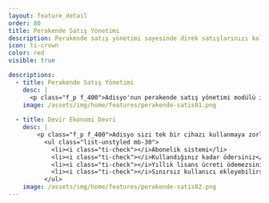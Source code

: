 ```yaml
---
layout: feature_detail
order: 80
title: Perakende Satış Yönetimi
description: Perakende satış yönetimi sayesinde direk satışlarınızı kolayca gerçekleştirebilirsiniz. Böylece tüm siparişlerinizi, zaman kaybı yaşamadan hızlıca alabilirsiniz.
icon: ti-crown
color: red
visible: true

descriptions: 
  - title: Perakende Satış Yönetimi
    desc: |
      <p class="f_p f_400">Adisyo'nun perakende satış yönetimi modülü ile direk satışlarınızı çok daha hızlı bir şekilde yönetebilirsiniz. Böylece tüm siparişlerinizi hızlıca , zaman kaybı yaşamadan takip edebilirsiniz.</p>
    image: /assets/img/home/features/perakende-satis01.png
    
  - title: Devir Ekonomi Devri
    desc: |
        <p class="f_p f_400">Adisyo sizi tek bir cihazı kullanmaya zorlamaz. Adisyo'yu kullanmak için pahalı bir lisans almanız gerekmez. Yıllık bakım ücreti ödemezsiniz. Abonelik sistemi sayesinde, kullandığınız kadar ödersiniz.</p>
          <ul class="list-unstyled mb-30">
            <li><i class="ti-check"></i>Abonelik sistemi</li>
            <li><i class="ti-check"></i>Kullandığınız kadar ödersiniz</li>
            <li><i class="ti-check"></i>Yıllık lisans ücreti ödemezsiniz</li>
            <li><i class="ti-check"></i>Sınırsız kullanıcı ekleyebilirsiniz</li>
          </ul>
    image: /assets/img/home/features/perakende-satis02.png
---
```

